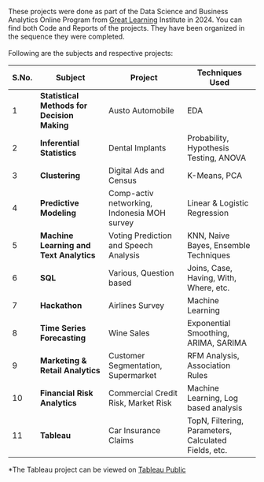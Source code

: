 These projects were done as part of the Data Science and Business Analytics Online Program from [Great Learning](https://www.mygreatlearning.com/pg-program-data-science-business-analytics-course) Institute in 2024. You can find both Code and Reports of the projects. They have been organized in the sequence they were completed. <br><br>
Following are the subjects and respective projects:

  |   S.No.  |   Subject   | Project | Techniques Used|
  |------|---------------|-----------|---------------
  | 1 |   **Statistical Methods for Decision Making**  | Austo Automobile | EDA
  | 2 |   **Inferential Statistics** | Dental Implants | Probability, Hypothesis Testing, ANOVA
  3 | **Clustering** | Digital Ads and Census | K-Means, PCA
  4 | **Predictive Modeling** | Comp-activ networking, Indonesia MOH survey | Linear & Logistic Regression
  5 | **Machine Learning and Text Analytics** | Voting Prediction and Speech Analysis | KNN, Naive Bayes, Ensemble Techniques
  6 | **SQL** | Various, Question based | Joins, Case, Having, With, Where, etc.
  7 | **Hackathon** | Airlines Survey | Machine Learning 
  8 | **Time Series Forecasting** | Wine Sales | Exponential Smoothing, ARIMA, SARIMA
  9 | **Marketing & Retail Analytics** | Customer Segmentation, Supermarket | RFM Analysis, Association Rules
  10 | **Financial Risk Analytics** | Commercial Credit Risk, Market Risk | Machine Learning, Log based analysis
  11 | **Tableau** | Car Insurance Claims | TopN, Filtering, Parameters, Calculated Fields, etc.

*The Tableau project can be viewed on [Tableau Public](https://public.tableau.com/app/profile/anirudh.sardiwal/viz/DSBAProject_17218002339590/DVTProject_AnirudhSardiwal)

